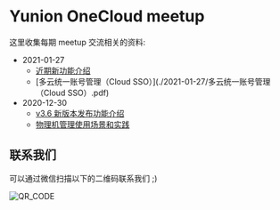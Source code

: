 # Yunion OneCloud meetup

这里收集每期 meetup 交流相关的资料:

- 2021-01-27
    - [近期新功能介绍](./2021-01-27/近期新功能介绍.pdf)
    - [多云统一账号管理（Cloud SSO）](./2021-01-27/多云统一账号管理（Cloud SSO）.pdf)
- 2020-12-30
    - [v3.6 新版本发布功能介绍](./2020-12-30/v3-6-新功能介绍.pdf)
    - [物理机管理使用场景和实践](./2020-12-30/物理机管理使用场景和实践.pdf)

## 联系我们

可以通过微信扫描以下的二维码联系我们 ;)

![QR_CODE](https://www.yunion.cn/static/skillcode.png)
